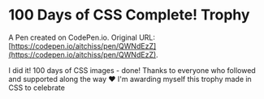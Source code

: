 # 100 Days of CSS Complete! Trophy

A Pen created on CodePen.io. Original URL: [https://codepen.io/aitchiss/pen/QWNdEzZ](https://codepen.io/aitchiss/pen/QWNdEzZ).

I did it! 100 days of CSS images - done! Thanks to everyone who followed and supported along the way ❤️ I'm awarding myself this trophy made in CSS to celebrate 